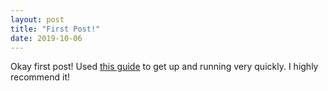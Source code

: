 ```yaml
---
layout: post
title: "First Post!"
date: 2019-10-06
---
```


Okay first post! Used [this guide](http://jmcglone.com/guides/github-pages/) to get up and running very quickly. I highly recommend it!
